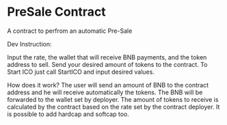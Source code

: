 # PreSale Contract
A contract to perfrom an automatic Pre-Sale

Dev Instruction:

  Input the rate, the wallet that will receive BNB payments, and the token address to sell.
  Send your desired amount of tokens to the contract. To Start ICO just call StartICO and input desired values.

How does it work?
 The user will send an amount of BNB to the contract address and he will receive automatically the tokens. The BNB will be forwarded 
  to the wallet set by deployer.
  The amount of tokens to receive is calculated by the contract based on the rate set by the contract deployer.
  It is  possible to add hardcap and softcap too.
